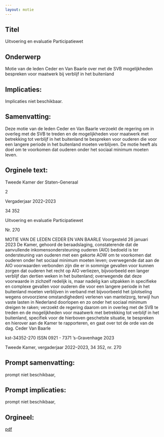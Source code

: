 ```yaml
---
layout: motie
---
```

## Titel
Uitvoering en evaluatie Participatiewet
## Onderwerp
Motie van de leden Ceder en Van Baarle over met de SVB mogelijkheden bespreken voor maatwerk bij verblijf in het buitenland
## Implicaties:
Implicaties niet beschikbaar.
## Samenvatting:

Deze motie van de leden Ceder en Van Baarle verzoekt de regering om in overleg met de SVB te treden en de mogelijkheden voor maatwerk met betrekking tot verblijf in het buitenland te bespreken voor ouderen die voor een langere periode in het buitenland moeten verblijven. De motie heeft als doel om te voorkomen dat ouderen onder het sociaal minimum moeten leven.
## Orginele text:


Tweede Kamer der Staten-Generaal

2

Vergaderjaar 2022–2023

34 352

Uitvoering en evaluatie Participatiewet

Nr. 270

MOTIE VAN DE LEDEN CEDER EN VAN BAARLE
Voorgesteld 26 januari 2023
De Kamer,
gehoord de beraadslaging,
constaterende dat de aanvullende inkomensondersteuning ouderen (AIO)
bedoeld is ter ondersteuning van ouderen met een gekorte AOW om te
voorkomen dat ouderen onder het sociaal minimum moeten leven;
overwegende dat aan de AIO voorwaarden verbonden zijn die er in
sommige gevallen voor kunnen zorgen dat ouderen het recht op AIO
verliezen, bijvoorbeeld een langer verblijf dan dertien weken in het
buitenland;
overwegende dat deze voorwaarde in zichzelf redelijk is, maar nadelig kan
uitpakken in specifieke en complexe gevallen voor ouderen die voor een
langere periode in het buitenland moeten verblijven in verband met
bijvoorbeeld het (plotseling wegens onvoorziene omstandigheden)
verlenen van mantelzorg, terwijl hun vaste lasten in Nederland doorlopen
en zo onder het sociaal minimum dreigen te raken;
verzoekt de regering daarom om in overleg met de SVB te treden en de
mogelijkheden voor maatwerk met betrekking tot verblijf in het
buitenland, specifiek voor de hierboven geschetste situatie, te bespreken
en hierover aan de Kamer te rapporteren,
en gaat over tot de orde van de dag.
Ceder
Van Baarle

kst-34352-270
ISSN 0921 - 7371
’s-Gravenhage 2023

Tweede Kamer, vergaderjaar 2022–2023, 34 352, nr. 270


## Prompt samenvatting:
prompt niet beschikbaar,

## Prompt implicaties:
prompt niet beschikbaar,
## Orgineel:
[pdf](https://gegevensmagazijn.tweedekamer.nl/OData/v4/2.0/Document(4ed2517c-5c1b-4853-9305-26baa4b62353)/resource)
